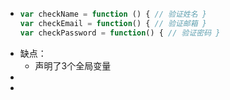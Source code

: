 - ```javascript
  var checkName = function () { // 验证姓名 }
  var checkEmail = function() { // 验证邮箱 }
  var checkPassword = function() { // 验证密码 }
  ```
- 缺点：
	- 声明了3个全局变量
-
-